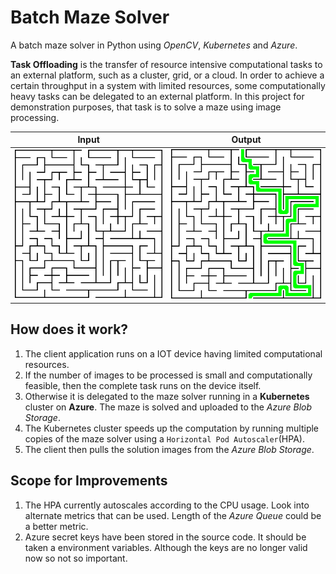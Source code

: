 # Batch Maze Solver

A batch maze solver in Python using *OpenCV*, *Kubernetes* and *Azure*. 

**Task Offloading** is the transfer of resource intensive computational tasks to an external platform, such as a cluster, grid, or a cloud. In order to achieve a certain throughput in a system with limited resources, some computationally heavy tasks can be delegated to an external platform. In this project for demonstration purposes, that task is to solve a maze using image processing.

| Input  | Output  |
|---|---|
| ![](readme-resources/maze-20x20.png)  | ![](readme-resources/result_maze-20x20.png) |

## How does it work?

1. The client application runs on a IOT device having limited computational resources.
2. If the number of images to be processed is small and computationally feasible, then the complete task runs on the device itself.
3. Otherwise it is delegated to the maze solver running in a **Kubernetes** cluster on **Azure**. The maze is solved and uploaded to the *Azure Blob Storage*.
4. The Kubernetes cluster speeds up the computation by running multiple copies of the maze solver using a `Horizontal Pod Autoscaler`(HPA).
5. The client then pulls the solution images from the *Azure Blob Storage*.

## Scope for Improvements

1. The HPA currently autoscales according to the CPU usage. Look into alternate metrics that can be used. Length of the *Azure Queue* could be a better metric.
2. Azure secret keys have been stored in the source code. It should be taken a environment variables. Although the keys are no longer valid now so not so important.
